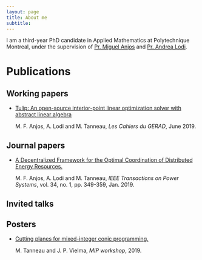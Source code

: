 ```yaml
---
layout: page
title: About me
subtitle: 
---
```


I am a third-year PhD candidate in Applied Mathematics at Polytechnique Montreal, under the supervision of [Pr. Miguel Anjos](https://www.miguelanjos.com/) and [Pr. Andrea Lodi](http://cerc-datascience.polymtl.ca/person/dr-andrea-lodi/).


# Publications

## Working papers

* [Tulip: An open-source interior-point linear optimization solver with abstract linear algebra](https://www.gerad.ca/fr/papers/G-2019-36)

    M. F. Anjos, A. Lodi and M. Tanneau, _Les Cahiers du GERAD_, June 2019.
## Journal papers

* [A Decentralized Framework for the Optimal Coordination of Distributed Energy Resources.](https://ieeexplore.ieee.org/document/8449122)

    M. F. Anjos, A. Lodi and M. Tanneau, _IEEE Transactions on Power Systems_, vol. 34, no. 1, pp. 349-359, Jan. 2019.


## Invited talks

## Posters

* [Cutting planes for mixed-integer conic programming.](./pdf/MIP2019_poster_MTanneau.pdf)

    M. Tanneau and J. P. Vielma, _MIP workshop_, 2019.